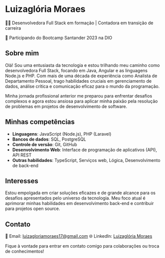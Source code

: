 # Luizaglória Moraes

👩‍💻 Desenvolvedora Full Stack em formação | Contadora em transição de carreira

🚀 Participando do Bootcamp Santander 2023 na DIO

## Sobre mim

Olá! Sou uma entusiasta da tecnologia e estou trilhando meu caminho como desenvolvedora Full Stack, focando em Java, Angular e as linguagens Node.js e PHP. Com mais de uma década de experiência como Analista de Departamento Pessoal, trago habilidades cruciais em gerenciamento de dados, análise crítica e comunicação eficaz para o mundo da programação.

Minha jornada profissional anterior me preparou para enfrentar desafios complexos e agora estou ansiosa para aplicar minha paixão pela resolução de problemas em projetos de desenvolvimento de software.

## Minhas competências

- **Linguagens**: JavaScript (Node.js), PHP (Laravel)
- **Bancos de dados**: SQL, PostgreSQL
- **Controle de versão**: Git, GitHub
- **Desenvolvimento Web**: Interface de programação de aplicativos (API), API REST
- **Outras habilidades**: TypeScript, Serviços web, Lógica, Desenvolvimento de back-end

## Interesses

Estou empolgada em criar soluções eficazes e de grande alcance para os desafios apresentados pelo universo da tecnologia. Meu foco atual é aprimorar minhas habilidades em desenvolvimento back-end e contribuir para projetos open source.

## Contato

📧 Email: luizagloriamoraes17@gmail.com
🌐 LinkedIn: [Luizaglória Moraes](https://www.linkedin.com/in/luizagloria-moraes/)

Fique à vontade para entrar em contato comigo para colaborações ou troca de conhecimentos!
